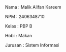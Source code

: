 Nama : Malik Alifan Kareem

NPM : 2406348710

Kelas : PBP B

Hobi : Makan

Jurusan : Sistem Informasi
